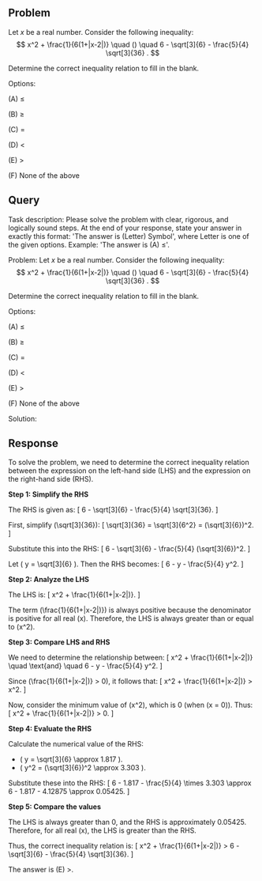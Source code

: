 ## Problem

Let $x$ be a real number. Consider the following inequality:
$$
x^2 + \frac{1}{6(1+|x-2|)} \quad () \quad 6 - \sqrt[3]{6} - \frac{5}{4} \sqrt[3]{36} .
$$

Determine the correct inequality relation to fill in the blank.

Options:

(A) $\leq$ 

(B) $\geq$

(C) $=$ 

(D) $<$

(E) $>$

(F) None of the above

## Query

Task description: Please solve the problem with clear, rigorous, and logically sound steps. At the end of your response, state your answer in exactly this format: 'The answer is (Letter) Symbol', where Letter is one of the given options. Example: 'The answer is (A) $\leq$'.

Problem: Let $x$ be a real number. Consider the following inequality:
$$
x^2 + \frac{1}{6(1+|x-2|)} \quad () \quad 6 - \sqrt[3]{6} - \frac{5}{4} \sqrt[3]{36} .
$$

Determine the correct inequality relation to fill in the blank.

Options:

(A) $\leq$ 

(B) $\geq$

(C) $=$ 

(D) $<$

(E) $>$

(F) None of the above

Solution:

## Response

To solve the problem, we need to determine the correct inequality relation between the expression on the left-hand side (LHS) and the expression on the right-hand side (RHS).

**Step 1: Simplify the RHS**

The RHS is given as:
\[ 6 - \sqrt[3]{6} - \frac{5}{4} \sqrt[3]{36}. \]

First, simplify \(\sqrt[3]{36}\):
\[
\sqrt[3]{36} = \sqrt[3]{6^2} = (\sqrt[3]{6})^2.
\]

Substitute this into the RHS:
\[
6 - \sqrt[3]{6} - \frac{5}{4} (\sqrt[3]{6})^2.
\]

Let \( y = \sqrt[3]{6} \). Then the RHS becomes:
\[
6 - y - \frac{5}{4} y^2.
\]

**Step 2: Analyze the LHS**

The LHS is:
\[ x^2 + \frac{1}{6(1+|x-2|)}. \]

The term \(\frac{1}{6(1+|x-2|)}\) is always positive because the denominator is positive for all real \(x\). Therefore, the LHS is always greater than or equal to \(x^2\).

**Step 3: Compare LHS and RHS**

We need to determine the relationship between:
\[ x^2 + \frac{1}{6(1+|x-2|)} \quad \text{and} \quad 6 - y - \frac{5}{4} y^2. \]

Since \(\frac{1}{6(1+|x-2|)} > 0\), it follows that:
\[ x^2 + \frac{1}{6(1+|x-2|)} > x^2. \]

Now, consider the minimum value of \(x^2\), which is 0 (when \(x = 0\)). Thus:
\[ x^2 + \frac{1}{6(1+|x-2|)} > 0. \]

**Step 4: Evaluate the RHS**

Calculate the numerical value of the RHS:
- \( y = \sqrt[3]{6} \approx 1.817 \).
- \( y^2 = (\sqrt[3]{6})^2 \approx 3.303 \).

Substitute these into the RHS:
\[
6 - 1.817 - \frac{5}{4} \times 3.303 \approx 6 - 1.817 - 4.12875 \approx 0.05425.
\]

**Step 5: Compare the values**

The LHS is always greater than 0, and the RHS is approximately 0.05425. Therefore, for all real \(x\), the LHS is greater than the RHS.

Thus, the correct inequality relation is:
\[ x^2 + \frac{1}{6(1+|x-2|)} > 6 - \sqrt[3]{6} - \frac{5}{4} \sqrt[3]{36}. \]

The answer is (E) $>$.